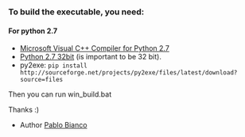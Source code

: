 ### To build the executable, you need:

#### For python 2.7
- [Microsoft Visual C++ Compiler for Python 2.7](http://aka.ms/vcpython27)
- [Python 2.7 32bit](https://www.python.org/downloads/) (is important to be 32 bit).
- py2exe: ``` pip install http://sourceforge.net/projects/py2exe/files/latest/download?source=files ```

Then you can run win_build.bat

Thanks :)

- Author [Pablo Bianco](https://github.com/marce1994)

